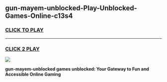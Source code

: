 
## gun-mayem-unblocked-Play-Unblocked-Games-Online-c13s4
<h3>
<a href="https://premium76.site?title=gun-mayem-unblocked&ref=25A">CLICK TO PLAY</a></h3>
<hr>

<h3>
<a href="https://premium76.site?title=gun-mayem-unblocked&ref=25A">CLICK 2 PLAY</a>
  
</h3>

<a href="https://premium76.site?title=gun-mayem-unblocked&ref=25A"><img src="https://clearcache.store/games.png"></a>


**gun-mayem-unblocked games unblocked: Your Gateway to Fun and Accessible Online Gaming**
